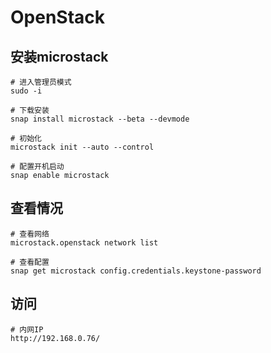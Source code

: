 # OpenStack

## 安装microstack
```command
# 进入管理员模式
sudo -i

# 下载安装
snap install microstack --beta --devmode

# 初始化
microstack init --auto --control

# 配置开机启动
snap enable microstack
```

## 查看情况
```command
# 查看网络
microstack.openstack network list

# 查看配置
snap get microstack config.credentials.keystone-password
```

## 访问
```command
# 内网IP
http://192.168.0.76/
```